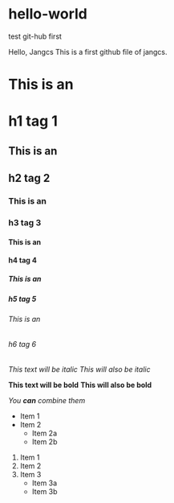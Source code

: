 # hello-world
test git-hub first

Hello, Jangcs
This is a first github file of jangcs.

# This is an <h1> h1 tag 1
## This is an <h2> h2 tag 2
### This is an <h3> h3 tag 3
#### This is an <h4> h4 tag 4
##### This is an <h5> h5 tag 5 
###### This is an <h6> h6 tag 6

*This text will be italic*
_This will also be italic_

**This text will be bold**
__This will also be bold__

_You **can** combine them_

* Item 1
* Item 2
  * Item 2a
  * Item 2b


1. Item 1
2. Item 2
3. Item 3
   * Item 3a
   * Item 3b
   
   
   
